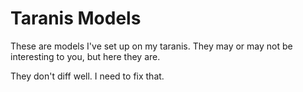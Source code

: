 # Taranis Models

These are models I've set up on my taranis.  They may or may not be
interesting to you, but here they are.

They don't diff well.  I need to fix that.
